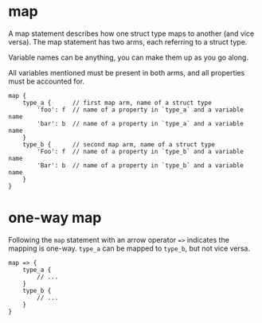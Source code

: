 # map

A map statement describes how one struct type maps to another (and vice versa). The map statement has two arms, each referring to a struct type.

Variable names can be anything, you can make them up as you go along.

All variables mentioned must be present in both arms, and all properties must be accounted for.

```ontol
map {
    type_a {      // first map arm, name of a struct type
        'foo': f  // name of a property in `type_a` and a variable name
        'bar': b  // name of a property in `type_a` and a variable name
    }
    type_b {      // second map arm, name of a struct type
        'Foo': f  // name of a property in `type_b` and a variable name
        'Bar': b  // name of a property in `type_b` and a variable name
    }
}
```

# one-way map

Following the `map` statement with an arrow operator `=>` indicates the mapping is one-way. `type_a` can be mapped to `type_b`, but not vice versa.

```ontol
map => {
    type_a {
        // ...
    }
    type_b {
        // ...
    }
}
```
